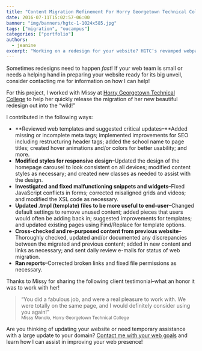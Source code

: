 ```yaml
---
title: "Content Migration Refinement For Horry Georgetown Technical College"
date: 2016-07-11T15:02:57-06:00
banner: "img/banners/hgtc-1-1024x585.jpg"
tags: ["migration", "oucampus"]
categories: ["portfolio"]
authors:
  - jeanine
excerpt: "Working on a redesign for your website? HGTC’s revamped webpages needed additional TLC after running through OmniUpdate’s migration script. For this project, I created new snippets, added updates for accessibility and SEO improvements, corrected broken links and fixed legacy content to look great on mobile."
---
```


Sometimes redesigns need to happen _fast_! If your web team is small or needs a helping hand in preparing your website ready for its big unveil, consider contacting me for information on how I can help!

For this project, I worked with Missy at [Horry Georgetown Technical College](https://www.hgtc.edu/) to help her quickly release the migration of her new beautiful redesign out into the “wild!”

I contributed in the following ways:

*   **Reviewed web templates and suggested critical updates–**Added missing or incomplete meta tags; implemented improvements for SEO including restructuring header tags; added the school name to page titles; created hover animations and/or colors for better usability; and more.
*   **Modified styles for responsive design**–Updated the design of the homepage carousel to look consistent on all devices; modified content styles as necessary; and created new classes as needed to assist with the design.
*   **Investigated and fixed malfunctioning snippets and widgets**–Fixed JavaScript conflicts in forms; corrected misaligned grids and videos; and modified the XSL code as necessary.
*   **Updated .tmpl (template) files to be more useful to end-user**–Changed default settings to remove unused content; added pieces that users would often be adding back in; suggested improvements for templates; and updated existing pages using Find/Replace for template options.
*   **Cross-checked and re-purposed content from previous website**–Thoroughly checked, updated and/or documented any discrepancies between the migrated and previous content; added in new content and links as necessary; and sent daily review e-mails for status of web migration.
*   **Ran reports**–Corrected broken links and fixed file permissions as necessary.

Thanks to Missy for sharing the following client testimonial–what an honor it was to work with her!

> “You did a fabulous job, and were a real pleasure to work with. We were totally on the same page, and I would definitely consider using you again!”  
> <small>Missy Monolo, Horry Georgetown Technical College</small>


Are you thinking of updating your website or need temporary assistance with a large update to your domain? [Contact me with your web goals](/contact/) and learn how I can assist in improving your web presence!